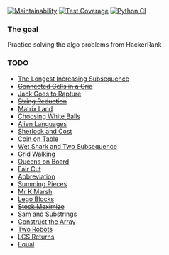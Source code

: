 [![Maintainability](https://api.codeclimate.com/v1/badges/937b4a17899574ee0c6b/maintainability)](https://codeclimate.com/github/dmsavvin/hrank/maintainability)
[![Test Coverage](https://api.codeclimate.com/v1/badges/937b4a17899574ee0c6b/test_coverage)](https://codeclimate.com/github/dmsavvin/hrank/test_coverage)
[![Python CI](https://github.com/dmsavvin/hrank/actions/workflows/pyci.yml/badge.svg)](https://github.com/dmsavvin/hrank/actions/workflows/pyci.yml)

### The goal
Practice solving the algo problems from HackerRank

### TODO
+ [The Longest Increasing Subsequence](https://www.hackerrank.com/challenges/longest-increasing-subsequent/problem)
+ [~~Connected Cells in a Grid~~](https://www.hackerrank.com/challenges/connected-cell-in-a-grid/problem)
+ [Jack Goes to Rapture](https://www.hackerrank.com/challenges/jack-goes-to-rapture/problem)
+ [~~String Reduction~~](https://www.hackerrank.com/challenges/string-reduction/problem)
+ [Matrix Land](https://www.hackerrank.com/challenges/matrix-land/problem)
+ [Choosing White Balls](https://www.hackerrank.com/challenges/choosing-white-balls/problem)
+ [Alien Languages](https://www.hackerrank.com/challenges/alien-languages/problem)
+ [Sherlock and Cost](https://www.hackerrank.com/challenges/sherlock-and-cost/problem)
+ [Coin on Table](https://www.hackerrank.com/challenges/coin-on-the-table/problem)
+ [Wet Shark and Two Subsequence](https://www.hackerrank.com/challenges/wet-shark-and-two-subsequences/problem)
+ [Grid Walking](https://www.hackerrank.com/challenges/grid-walking/problem)
+ [~~Queens on Board~~](https://www.hackerrank.com/challenges/queens-on-board/problem)
+ [Fair Cut](https://www.hackerrank.com/challenges/fair-cut/problem)
+ [Abbreviation](https://www.hackerrank.com/challenges/abbr/problem)
+ [Summing Pieces](https://www.hackerrank.com/challenges/summing-pieces/problem)
+ [Mr K Marsh](https://www.hackerrank.com/challenges/mr-k-marsh/problem)
+ [Lego Blocks](https://www.hackerrank.com/challenges/lego-blocks/problem)
+ [~~Stock Maximize~~](https://www.hackerrank.com/challenges/stockmax/problem)
+ [Sam and Substrings](https://www.hackerrank.com/challenges/sam-and-substrings/problem)
+ [Construct the Array](https://www.hackerrank.com/challenges/construct-the-array/problem)
+ [Two Robots](https://www.hackerrank.com/challenges/two-robots/problem)
+ [LCS Returns](https://www.hackerrank.com/challenges/tutzki-and-lcs/problem)
+ [Equal](https://www.hackerrank.com/challenges/equal/problem)